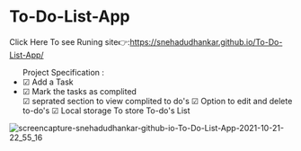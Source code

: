 # To-Do-List-App
Click Here To see Runing site👉:https://snehadudhankar.github.io/To-Do-List-App/
 <ul>Project Specification :
  <li>☑ Add a Task</li>
  <li>☑ Mark the tasks as complited</li>
  ☑ seprated section to view complited to do's 
  ☑ Option to edit and delete to-do's
  ☑ Local storage To store To-do's List
  </ul>
  
  ![screencapture-snehadudhankar-github-io-To-Do-List-App-2021-10-21-22_55_16](https://user-images.githubusercontent.com/69719656/138327238-a048cc65-a232-48d5-9e94-aeb75e308716.png)
